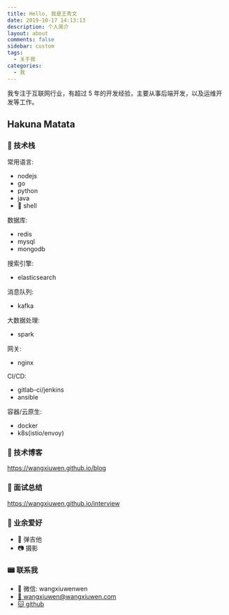 ```yaml
---
title: Hello, 我是王秀文
date: 2019-10-17 14:13:13
description: 个人简介
layout: about
comments: false
sidebar: custom
tags:
  - 关于我
categories:
  - 我
---
```


我专注于互联网行业，有超过 5 年的开发经验，主要从事后端开发，以及运维开发等工作。

## Hakuna Matata

### :hammer: 技术栈

常用语言:

- nodejs
- go
- python
- java
- :shell: shell

数据库:

- redis
- mysql
- mongodb

搜索引擎:

- elasticsearch

消息队列:

- kafka

大数据处理:

- spark

网关:

- nginx

CI/CD:

- gitlab-ci/jenkins
- ansible

容器/云原生:

- docker
- k8s(istio/envoy)

### :snail: 技术博客

<https://wangxiuwen.github.io/blog>

### :office: 面试总结

<https://wangxiuwen.github.io/interview>

### :house_with_garden: 业余爱好

- :guitar: 弹吉他
- :camera: 摄影

### :pager: 联系我

- :calling: 微信: wangxiuwenwen
- [:email: wangxiuwen@wangxiuwen.com](mailto:wangxiuwen@wangxiuwen.com)
- [:cat: github](https://github.com/wangxiuwen)
